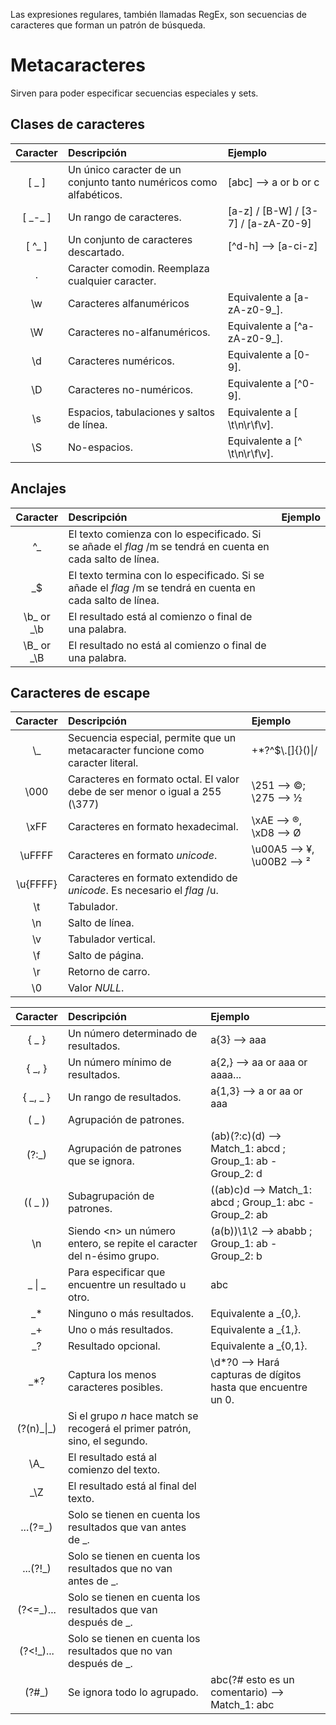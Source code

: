 Las expresiones regulares, también llamadas RegEx, son secuencias de caracteres que forman un patrón de búsqueda.

# Metacaracteres
Sirven para poder especificar secuencias especiales y sets.

## Clases de caracteres
|Caracter|Descripción|Ejemplo|
|:-:|:-|:-|
|[ _ ]|Un único caracter de un conjunto tanto numéricos como alfabéticos.|[abc] --> a or b or c|
|[ \_-_ ]|Un rango de caracteres.|[a-z] / [B-W] / [3-7] / [a-zA-Z0-9]|
|[ ^_ ]|Un conjunto de caracteres descartado.|[^d-h] --> [a-ci-z]|
|.|Caracter comodin. Reemplaza cualquier caracter.||
|\\w|Caracteres alfanuméricos|Equivalente a [a-zA-z0-9_].|
|\\W|Caracteres no-alfanuméricos.|Equivalente a [^a-zA-z0-9_].|
|\\d|Caracteres numéricos.|Equivalente a [0-9].|
|\\D|Caracteres no-numéricos.|Equivalente a [^0-9].|
|\\s|Espacios, tabulaciones y saltos de línea.|Equivalente a [ \t\n\r\f\v].|
|\\S|No-espacios.|Equivalente a [^ \t\n\r\f\v].|

## Anclajes
|Caracter|Descripción|Ejemplo|
|:-:|:-|:-|
|^_|El texto comienza con lo especificado. Si se añade el *flag* /m se tendrá en cuenta en cada salto de línea.||
|_$|El texto termina con lo especificado. Si se añade el *flag* /m se tendrá en cuenta en cada salto de línea.||
|\\b_ or _\\b|El resultado está al comienzo o final de una palabra.||
|\\B_ or _\\B|El resultado no está al comienzo o final de una palabra.||

## Caracteres de escape
|Caracter|Descripción|Ejemplo|
|:-:|:-|:-|
|\\_|Secuencia especial, permite que un metacaracter funcione como caracter literal.|+*?^$\\.[]{}()\|/|
|\\000|Caracteres en formato octal. El valor debe de ser menor o igual a 255 (\\377)|\\251 --> ©; \\275 --> ½|
|\\xFF|Caracteres en formato hexadecimal.|\\xAE --> ®, \\xD8 --> Ø|
|\\uFFFF|Caracteres en formato *unicode*.|\\u00A5 --> ¥, \\u00B2 --> ²|
|\\u{FFFF}|Caracteres en formato extendido de *unicode*. Es necesario el *flag* /u.||
|\\t|Tabulador.||
|\\n|Salto de línea.||
|\\v|Tabulador vertical.||
|\\f|Salto de página.||
|\\r|Retorno de carro.||
|\\0|Valor *NULL*.||

|Caracter|Descripción|Ejemplo|
|:-:|:-|:-|
|\{ _ }|Un número determinado de resultados.|a{3} --> aaa|
|\{ _, }|Un número mínimo de resultados.|a{2,} --> aa or aaa or aaaa...|
|\{ _, _ }|Un rango de resultados.|a{1,3} --> a or aa or aaa|
|( _ )|Agrupación de patrones.|
|(?:_)|Agrupación de patrones que se ignora.| (ab)(?:c)(d) --> Match_1: abcd ; Group_1: ab - Group_2: d|
|(( _ ))|Subagrupación de patrones.|((ab)c)d --> Match_1: abcd ; Group_1: abc - Group_2: ab|
|\\n|Siendo \<n> un número entero, se repite el caracter del n-ésimo grupo.|(a(b))\1\2 --> ababb ; Group_1: ab - Group_2: b|
|_ \| _|Para especificar que encuentre un resultado u otro.| abc|xyz --> abc or xyz|
|_\*|Ninguno o más resultados.|Equivalente a _{0,}.|
|_+|Uno o más resultados.|Equivalente a _{1,}.|
|_?|Resultado opcional.|Equivalente a _{0,1}.|
|_\*?|Captura los menos caracteres posibles.|\d\*?0 --> Hará capturas de dígitos hasta que encuentre un 0.|
|(?(n)\_\|_)|Si el grupo *n* hace match se recogerá el primer patrón, sino, el segundo.||
|\\A_|El resultado está al comienzo del texto.||
|_\\Z|El resultado está al final del texto.||
|...(?=_)|Solo se tienen en cuenta los resultados que van antes de _.|
|...(?!_)|Solo se tienen en cuenta los resultados que no van antes de _.|
|(?<=_)...|Solo se tienen en cuenta los resultados que van después de _.|
|(?<!_)...|Solo se tienen en cuenta los resultados que no van después de _.|
|(?#_)|Se ignora todo lo agrupado.|abc(?# esto es un comentario) --> Match_1: abc|
